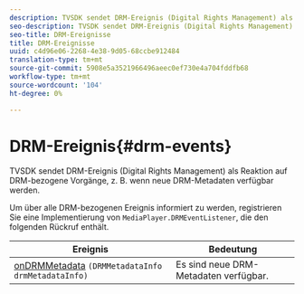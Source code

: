```yaml
---
description: TVSDK sendet DRM-Ereignis (Digital Rights Management) als Reaktion auf DRM-bezogene Vorgänge, z. B. wenn neue DRM-Metadaten verfügbar werden.
seo-description: TVSDK sendet DRM-Ereignis (Digital Rights Management) als Reaktion auf DRM-bezogene Vorgänge, z. B. wenn neue DRM-Metadaten verfügbar werden.
seo-title: DRM-Ereignisse
title: DRM-Ereignisse
uuid: c4d96e06-2268-4e38-9d05-68ccbe912484
translation-type: tm+mt
source-git-commit: 5908e5a3521966496aeec0ef730e4a704fddfb68
workflow-type: tm+mt
source-wordcount: '104'
ht-degree: 0%

---
```



# DRM-Ereignis{#drm-events}

TVSDK sendet DRM-Ereignis (Digital Rights Management) als Reaktion auf DRM-bezogene Vorgänge, z. B. wenn neue DRM-Metadaten verfügbar werden.

Um über alle DRM-bezogenen Ereignis informiert zu werden, registrieren Sie eine Implementierung von `MediaPlayer.DRMEventListener`, die den folgenden Rückruf enthält.

| Ereignis | Bedeutung |
|---|---|
| [onDRMMetadata](https://help.adobe.com/en_US/primetime/api/psdk/javadoc_1.4/com/adobe/mediacore/MediaPlayer.DRMEventListener.html#onDRMMetadata(DRMMetadataInfo)) `(DRMMetadataInfo drmMetadataInfo)` | Es sind neue DRM-Metadaten verfügbar. |

